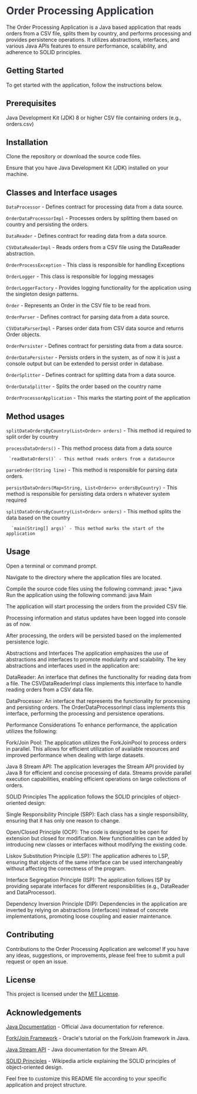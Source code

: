 <h1 style="font-weight: bold; color: #334;">Order Processing Application</h1>

<p>
The Order Processing Application is a Java based application that reads orders from a CSV file, splits them by country, and performs processing and provides persistence operations. It utilizes abstractions, interfaces, and various Java APIs features to ensure performance, scalability, and adherence to SOLID principles.
</p>

<h2>Getting Started</h2>
To get started with the application, follow the instructions below.

<h2>Prerequisites</h2>
Java Development Kit (JDK) 8 or higher
CSV file containing orders (e.g., orders.csv)

<h2>Installation</h2>
Clone the repository or download the source code files.

Ensure that you have Java Development Kit (JDK) installed on your machine.

<h2>Classes and Interface usages</h2>
   
   `DataProcessor`  - Defines contract for processing data from a data source.
   
   `OrderDataProcessorImpl` - Processes orders by splitting them based on country and persisting the orders.
   
   `DataReader` - Defines contract for reading data from a data source.
   
   `CSVDataReaderImpl` - Reads orders from a CSV file using the DataReader abstraction.
   
   `OrderProcessException` - This class is responsible for handling Exceptions
   
   `OrderLogger`  - This class is responsible for logging messages
   
   `OrderLoggerFactory` - Provides logging functionality for the application using the singleton design patterns.
   
   `Order`   - Represents an Order in the CSV file to be read from.
   
   `OrderParser`  - Defines contract for parsing data from a data source.
   
   `CSVDataParserImpl` - Parses order data from CSV data source and returns Order objects.
   
   `OrderPersister`  - Defines contract for persisting data from a data source.
   
   `OrderDataPersister` - Persists orders in the system, as of now it is just a console output but can be extended to persist order in database.
   
   `OrderSplitter` - Defines contract for splitting data from a data source.
   
   `OrderDataSplitter` - Splits the order based on the country name
   
   `OrderProcessorApplication` - This marks the starting point of the application



<h2>Method usages</h2>

   `splitDataOrdersByCountry(List<Order> orders)` - This method id required to split order by country
	
   `processDataOrders()` - This method process data from a data source
	
	 `readDataOrders()` - This method reads orders from a dataSource
	
   `parseOrder(String line)` - This method is responsible for parsing data orders.
    
   `persistDataOrders(Map<String, List<Order>> ordersByCountry)` - This method is responsible for persisting data orders n whatever system required
	
   `splitDataOrdersByCountry(List<Order> orders)` - This method splits the data based on the country
	
	  `main(String[] args)` - This method marks the start of the application

<h2>Usage</h2>
Open a terminal or command prompt.

Navigate to the directory where the application files are located.

Compile the source code files using the following command: javac *.java
Run the application using the following command: java Main

<p>
The application will start processing the orders from the provided CSV file.

Processing information and status updates have been logged into console as of now.

After processing, the orders will be persisted based on the implemented persistence logic.

Abstractions and Interfaces
The application emphasizes the use of abstractions and interfaces to promote modularity and scalability. The key abstractions and interfaces used in the application are:

DataReader: An interface that defines the functionality for reading data from a file. The CSVDataReaderImpl class implements this interface to handle reading orders from a CSV data file.

DataProcessor: An interface that represents the functionality for processing and persisting orders. The OrderDataProcessorImpl class implements this interface, performing the processing and persistence operations.

Performance Considerations
To enhance performance, the application utilizes the following:

Fork/Join Pool: The application utilizes the ForkJoinPool to process orders in parallel. This allows for efficient utilization of available resources and improved performance when dealing with large datasets.

Java 8 Stream API: The application leverages the Stream API provided by Java 8 for efficient and concise processing of data. Streams provide parallel execution capabilities, enabling efficient operations on large collections of orders.

SOLID Principles
The application follows the SOLID principles of object-oriented design:

Single Responsibility Principle (SRP): Each class has a single responsibility, ensuring that it has only one reason to change.

Open/Closed Principle (OCP): The code is designed to be open for extension but closed for modification. New functionalities can be added by introducing new classes or interfaces without modifying the existing code.

Liskov Substitution Principle (LSP): The application adheres to LSP, ensuring that objects of the same interface can be used interchangeably without affecting the correctness of the program.

Interface Segregation Principle (ISP): The application follows ISP by providing separate interfaces for different responsibilities (e.g., DataReader and DataProcessor).

Dependency Inversion Principle (DIP): Dependencies in the application are inverted by relying on abstractions (interfaces) instead of concrete implementations, promoting loose coupling and easier maintenance.
</p>

<h2>Contributing</h2>
Contributions to the Order Processing Application are welcome! If you have any ideas, suggestions, or improvements, please feel free to submit a pull request or open an issue.

<h2>License</h2>
This project is licensed under the <a href="https://opensource.org/licenses/MIT">MIT License</a>.

<h2>Acknowledgements</h2>
<a href="https://docs.oracle.com/en/java/">Java Documentation</a> - Official Java documentation for reference.</br>

<a href="https://docs.oracle.com/javase/tutorial/essential/concurrency/forkjoin.html">Fork/Join Framework</a> - Oracle's tutorial on the Fork/Join framework in Java.

<a href="https://docs.oracle.com/javase/8/docs/api/java/util/stream/Stream.html">Java Stream API</a> - Java documentation for the Stream API.

<a href="https://en.wikipedia.org/wiki/SOLID">SOLID Principles</a> - Wikipedia article explaining the SOLID principles of object-oriented design.

Feel free to customize this README file according to your specific application and project structure.
